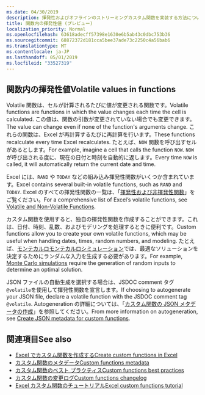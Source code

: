 ```yaml
---
ms.date: 04/30/2019
description: 揮発性およびオフラインのストリーミングカスタム関数を実装する方法について説明します。
title: 関数内の揮発性値 (プレビュー)
localization_priority: Normal
ms.openlocfilehash: 63618adecff57398e1630e6b5ab43c0dbc753b36
ms.sourcegitcommit: 68872372d181cca5bee37ade73c2250c4a56bab6
ms.translationtype: MT
ms.contentlocale: ja-JP
ms.lasthandoff: 05/01/2019
ms.locfileid: "33527319"
---
```

## <a name="volatile-values-in-functions"></a><span data-ttu-id="0e5d5-103">関数内の揮発性値</span><span class="sxs-lookup"><span data-stu-id="0e5d5-103">Volatile values in functions</span></span>

<span data-ttu-id="0e5d5-104">Volatile 関数は、セルが計算されるたびに値が変更される関数です。</span><span class="sxs-lookup"><span data-stu-id="0e5d5-104">Volatile functions are functions in which the value changes each time the cell is calculated.</span></span> <span data-ttu-id="0e5d5-105">この値は、関数の引数が変更されていない場合でも変更できます。</span><span class="sxs-lookup"><span data-stu-id="0e5d5-105">The value can change even if none of the function's arguments change.</span></span> <span data-ttu-id="0e5d5-106">これらの関数は、Excel が再計算するたびに再計算を行います。</span><span class="sxs-lookup"><span data-stu-id="0e5d5-106">These functions recalculate every time Excel recalculates.</span></span> <span data-ttu-id="0e5d5-107">たとえば、`NOW` 関数を呼び出すセルがあるとします。</span><span class="sxs-lookup"><span data-stu-id="0e5d5-107">For example, imagine a cell that calls the function `NOW`.</span></span> <span data-ttu-id="0e5d5-108">`NOW` が呼び出される度に、現在の日付と時刻を自動的に返します。</span><span class="sxs-lookup"><span data-stu-id="0e5d5-108">Every time `NOW` is called, it will automatically return the current date and time.</span></span>

<span data-ttu-id="0e5d5-109">Excel には、`RAND` や `TODAY` などの組み込み揮発性関数がいくつか含まれています。</span><span class="sxs-lookup"><span data-stu-id="0e5d5-109">Excel contains several built-in volatile functions, such as `RAND` and `TODAY`.</span></span> <span data-ttu-id="0e5d5-110">Excel のすべての揮発性関数の一覧は、「[揮発性および非揮発性関数](/office/client-developer/excel/excel-recalculation#volatile-and-non-volatile-functions)」をご覧ください。</span><span class="sxs-lookup"><span data-stu-id="0e5d5-110">For a comprehensive list of Excel’s volatile functions, see [Volatile and Non-Volatile Functions](/office/client-developer/excel/excel-recalculation#volatile-and-non-volatile-functions).</span></span>

<span data-ttu-id="0e5d5-111">カスタム関数を使用すると、独自の揮発性関数を作成することができます。これは、日付、時刻、乱数、およびモデリングを処理するときに便利です。</span><span class="sxs-lookup"><span data-stu-id="0e5d5-111">Custom functions allow you to create your own volatile functions, which may be useful when handling dates, times, random numbers, and modeling.</span></span> <span data-ttu-id="0e5d5-112">たとえば、[モンテカルロモンテカルロシミュレーション](https://en.wikipedia.org/wiki/Monte_Carlo_method
)では、最適なソリューションを決定するためにランダムな入力を生成する必要があります。</span><span class="sxs-lookup"><span data-stu-id="0e5d5-112">For example, [Monte Carlo simulations](https://en.wikipedia.org/wiki/Monte_Carlo_method
) require the generation of random inputs to determine an optimal solution.</span></span>

<span data-ttu-id="0e5d5-113">JSON ファイルの自動生成を選択する場合は、JSDOC comment タグ`@volatile`を使用して揮発性関数を宣言します。</span><span class="sxs-lookup"><span data-stu-id="0e5d5-113">If choosing to autogenerate your JSON file, declare a volatile function with the JSDOC comment tag `@volatile`.</span></span> <span data-ttu-id="0e5d5-114">Autogeneration の詳細については、「[カスタム関数の JSON メタデータの作成](custom-functions-json-autogeneration.md)」を参照してください。</span><span class="sxs-lookup"><span data-stu-id="0e5d5-114">From more information on autogeneration, see [Create JSON metadata for custom functions](custom-functions-json-autogeneration.md).</span></span>

## <a name="see-also"></a><span data-ttu-id="0e5d5-115">関連項目</span><span class="sxs-lookup"><span data-stu-id="0e5d5-115">See also</span></span>

* [<span data-ttu-id="0e5d5-116">Excel でカスタム関数を作成する</span><span class="sxs-lookup"><span data-stu-id="0e5d5-116">Create custom functions in Excel</span></span>](custom-functions-overview.md)
* [<span data-ttu-id="0e5d5-117">カスタム関数のメタデータ</span><span class="sxs-lookup"><span data-stu-id="0e5d5-117">Custom functions metadata</span></span>](custom-functions-json.md)
* [<span data-ttu-id="0e5d5-118">カスタム関数のベスト プラクティス</span><span class="sxs-lookup"><span data-stu-id="0e5d5-118">Custom functions best practices</span></span>](custom-functions-best-practices.md)
* [<span data-ttu-id="0e5d5-119">カスタム関数の変更ログ</span><span class="sxs-lookup"><span data-stu-id="0e5d5-119">Custom functions changelog</span></span>](custom-functions-changelog.md)
* [<span data-ttu-id="0e5d5-120">Excel カスタム関数のチュートリアル</span><span class="sxs-lookup"><span data-stu-id="0e5d5-120">Excel custom functions tutorial</span></span>](../tutorials/excel-tutorial-create-custom-functions.md)
